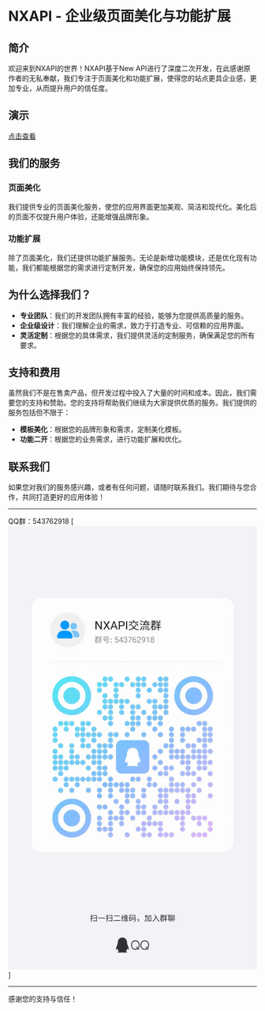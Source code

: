 # NXAPI - 企业级页面美化与功能扩展

## 简介

欢迎来到NXAPI的世界！NXAPI基于New API进行了深度二次开发，在此感谢原作者的无私奉献，我们专注于页面美化和功能扩展，使得您的站点更具企业感，更加专业，从而提升用户的信任度。

## 演示

[点击查看](https://nishuihan.cc/)

## 我们的服务

### 页面美化

我们提供专业的页面美化服务，使您的应用界面更加美观、简洁和现代化。美化后的页面不仅提升用户体验，还能增强品牌形象。

### 功能扩展

除了页面美化，我们还提供功能扩展服务。无论是新增功能模块，还是优化现有功能，我们都能根据您的需求进行定制开发，确保您的应用始终保持领先。

## 为什么选择我们？

- **专业团队**：我们的开发团队拥有丰富的经验，能够为您提供高质量的服务。
- **企业级设计**：我们理解企业的需求，致力于打造专业、可信赖的应用界面。
- **灵活定制**：根据您的具体需求，我们提供灵活的定制服务，确保满足您的所有要求。

## 支持和费用

虽然我们不是在售卖产品，但开发过程中投入了大量的时间和成本。因此，我们需要您的支持和赞助。您的支持将帮助我们继续为大家提供优质的服务。我们提供的服务包括但不限于：

- **模板美化**：根据您的品牌形象和需求，定制美化模板。
- **功能二开**：根据您的业务需求，进行功能扩展和优化。

## 联系我们

如果您对我们的服务感兴趣，或者有任何问题，请随时联系我们。我们期待与您合作，共同打造更好的应用体验！

---
QQ群：543762918
[![联系我们二维码](https://github.com/12375649/NXAPI/blob/main/8e992b21c186d684978b19547806a5c.jpg)]

---

感谢您的支持与信任！

